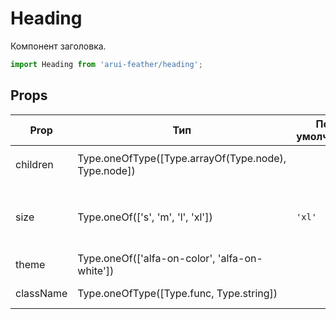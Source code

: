 # Heading

Компонент заголовка.

```javascript
import Heading from 'arui-feather/heading';
```




## Props


| Prop  | Тип  | По-умолчанию | Обязательный | Описание |
| ----- | ---- | ------------ | ------------ |----------|
| children | Type.oneOfType([Type.arrayOf(Type.node), Type.node]) |  |  | Дочерние элементы `Heading` |
| size | Type.oneOf(['s', 'm', 'l', 'xl']) | `'xl'`  |  | Размер, определяющий какой тег заголовка будет использоваться |
| theme | Type.oneOf(['alfa-on-color', 'alfa-on-white']) |  |  | Тема компонента |
| className | Type.oneOfType([Type.func, Type.string]) |  |  | Дополнительный класс |











